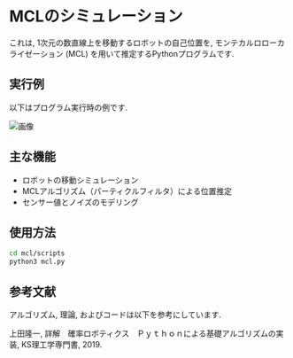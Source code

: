 # MCLのシミュレーション

これは, 1次元の数直線上を移動するロボットの自己位置を, モンテカルロローカライゼーション (MCL) を用いて推定するPythonプログラムです.

## 実行例

以下はプログラム実行時の例です.

![画像](path/to/demo_image.png)

## 主な機能

- ロボットの移動シミュレーション
- MCLアルゴリズム（パーティクルフィルタ）による位置推定
- センサー値とノイズのモデリング

## 使用方法

  ```bash
  cd mcl/scripts
  python3 mcl.py
```

## 参考文献
アルゴリズム, 理論, およびコードは以下を参考にしています.

上田隆一, 詳解　確率ロボティクス　Ｐｙｔｈｏｎによる基礎アルゴリズムの実装, KS理工学専門書, 2019.

